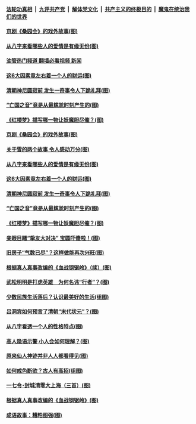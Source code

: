 ####  [法轮功真相](../../../../basic/blob/master/README.md?t=05251601) &nbsp;|&nbsp; [九评共产党](../../../../9ping.md/blob/master/README.md?t=05251601) &nbsp;|&nbsp; [解体党文化](../../../../jtdwh.md/blob/master/README.md?t=05251601)  &nbsp;|&nbsp; [共产主义的终极目的](../../../../gczydzjmd.md/blob/master/README.md?t=05251601) &nbsp;|&nbsp; [魔鬼在统治我们的世界](../../../../mgztzwmdsj.md/blob/master/README.md?t=05251601) 

#### [京剧《桑园会》的戏外故事(图)](../pages/p7/1007289.md?t=05251601) 

#### [从八字来看哪些人的爱情是有缘无份(图)](../pages/p7/1004549.md?t=05251601) 

#### [油管热门频道 翻墙必看视频 新闻](http://45.76.130.85:81/youtube.html?05251601)

#### [这6大因素竟左右着一个人的财运(图)](../pages/p7/1004616.md?t=05251601) 

#### [清朝神尼圆寂前 发生一奇事令人下跪礼拜(图)](../pages/p7/1006864.md?t=05251601) 

#### [“亡国之音”竟是从最尴尬时刻产生的(图)](../pages/p7/1006471.md?t=05251601) 

#### [《红楼梦》描写哪一物让妖魔胆尽催？(图)](../pages/p7/1007074.md?t=05251601) 

#### [京剧《桑园会》的戏外故事(图)](../pages/p7/1007289.md?t=05251601) 

#### [关于雪的两个故事 令人感动万分(图)](../pages/p7/1007207.md?t=05251601) 

#### [从八字来看哪些人的爱情是有缘无份(图)](../pages/p7/1004549.md?t=05251601) 

#### [这6大因素竟左右着一个人的财运(图)](../pages/p7/1004616.md?t=05251601) 

#### [清朝神尼圆寂前 发生一奇事令人下跪礼拜(图)](../pages/p7/1006864.md?t=05251601) 

#### [“亡国之音”竟是从最尴尬时刻产生的(图)](../pages/p7/1006471.md?t=05251601) 

#### [《红楼梦》描写哪一物让妖魔胆尽催？(图)](../pages/p7/1007074.md?t=05251601) 

#### [亲眼目睹“挚友大对决” 宝圆吓傻啦！(图)](../pages/p7/1007191.md?t=05251601) 

#### [旧房子“气数已尽”？这样做能再次兴旺(图)](../pages/p7/1002318.md?t=05251601) 

#### [根据真人真事改编的《血战钢锯岭》（续）(图)](../pages/p7/1007105.md?t=05251601) 

#### [武松明明是打虎英雄　为何名讳“行者”？(图)](../pages/p7/1004342.md?t=05251601) 

#### [少数民族生活落后？认识最美好的生活(组图)](../pages/p7/1007052.md?t=05251601) 

#### [吕洞宾如何预言了清朝“末代状元”？(图)](../pages/p7/995954.md?t=05251601) 

#### [从八字看透一个人的性格特点(图)](../pages/p7/1004552.md?t=05251601) 

#### [高人隐语示警 小人会如何理解？(图)](../pages/p7/1006863.md?t=05251601) 

#### [原来仙人神迹并非人人都看得见(图)](../pages/p7/1006289.md?t=05251601) 

#### [如何戒色断欲？古人有高招(组图)](../pages/p7/902732.md?t=05251601) 

#### [一七令･封城清零大上海（三首）(图)](../pages/p7/1007009.md?t=05251601) 

#### [根据真人真事改编的《血战钢锯岭》(图)](../pages/p7/1006883.md?t=05251601) 

#### [成语故事：糟粕图强(图)](../pages/p7/1006985.md?t=05251601) 

<img src='http://gfw-breaker.win/goodnews/indexes/p7.md' width='0px' height='0px'/>
